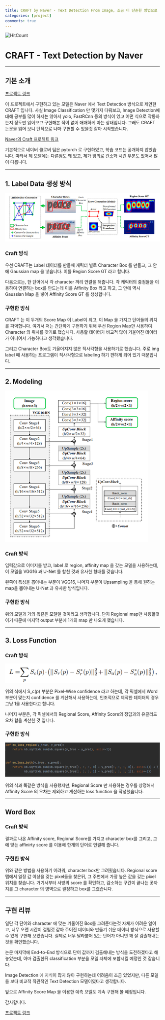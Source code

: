 ```yaml
---
title: CRAFT by Naver - Text Detection From Image, 조금 더 단순한 방법으로
categories: [project]
comments: true
---
```

![HitCount](http://hits.dwyl.com/https://paper-cat.github.io/2020-10/project2.svg)

# CRAFT - Text Detection by Naver
---
## 기본 소개

[프로젝트 링크](https://github.com/paper-cat/CRAFT-detection)

이 프로젝트에서 구현하고 있는 모델은 Naver 에서 Text Detection 방식으로 제안한  CRAFT 입니다. 사실 Image Classification 만 몇가지 다뤄보고, Image Detection에 대해 공부를 많이 하지는 않아서 yolo, FastRCnn 등의 방식이 있고 어떤 식으로 작동하는지 정도만 읽어보고 구현해본 적이 없어 애매하게 아는 상태입니다. 그래도 CRAFT 논문을 읽어 보니 단적으로 나마 구현할 수 있을것 같아 시작했습니다.

[Naver의 Craft 프로젝트 링크](https://github.com/clovaai/CRAFT-pytorch)

기본적으로 네이버 클로버 팀은 pytorch 로 구현하였고, 학습 코드는 공개하지 않았습니다. 따라서 제 모델에는 다른점도 꽤 있고, 제가 임의로 간소화 시킨 부분도 있어서 많이 다릅니다.

---

## 1. Label Data 생성 방식

![Score Map Image](../assets/post_img/project/2/1.jpg)

### Craft 방식

우선 CRAFT는 Label 데이터를 만들때 캐릭터 별로 Character Box 를 만들고, 그 안에 Gaussian map 을 넣습니다. 이를 Region Score GT 라고 합니다.

다음으로는, 한 단어에서 각 character 까리 연결을 해줍니다. 각 캐릭터의 중점들을 이용하여 연결하는 box를 만드는데 이를 Affinity Box 라고 하고, 그 안에 역시 Gaussian Map 을 넣어 Affinity Score GT 를 생성합니다.


### 구현한 방식

CRAFT 는 이 두개의 Score Map 이 Label이 되고, 이 Map 을 가지고 단어들의 위치를 파악합니다. 여기서 저는 간단하게 구현하기 위해 우선 Region Map만 사용하여  Character 의 위치를 찾기로 했습니다. 사용할 데이터가 비교적 많이 기울어진 데이터가 아니여서 가능하다고 생각했습니다. 

그리고 Character Box도 기울어지지 않은 직사각형을 사용하기로 했습니다. 주로 img label 때 사용하는 프로그램이 직사각형으로 labeling 하기 편하게 되어 있기 때문입니다.

---

## 2. Modeling
![Model Architecture](../assets/post_img/project/2/2.jpg)

### Craft 방식

입력값으로 이미지를 받고, label 로 region, affinity map 을 갖는 모델을 사용하는데, 이 모델을 VGG16 과 U-Net 를 합친 것과 유사한 형태를 갖습니다.

왼쪽이 특성을 뽑아내는 부분이 VGG16, 나머지 부분이 Upsampling 을 통해 원하는 map을 뽑아내는 U-Net 과 유사한 방식입니다.

### 구현한 방식

위의 모델과 거의 똑같은 모델일 것이라고 생각합니다. 단지 Regional map만 사용할것이기 때문에 마지막 output 부분에 1개의 map 만 나오게 했습니다.

---

## 3. Loss Function

### Craft 방식
![Loss Formula](../assets/post_img/project/2/3.jpg)

위의 식에서 S_c(p) 부분은 Pixel-Wise confidence 라고 하는데,  각 픽셀에서 Word 부분이 맞는지 confidence 를 계산해서 사용하는데, 인조적으로 제작한 데이터의 경우 그냥 1을 사용한다고 합니다.

나머지 부분은, 각 픽셀에서의 Regional Score, Affinity Score의 정답과의 유클리드 오차 합을 계산한 것 입니다.

### 구현한 방식
![Loss function](../assets/post_img/project/2/4.jpg)

위의 식과 똑같은 방식을 사용했지만, Regional Score 만 사용하는 경우를 상정해서 Affinity Score 의 오차는 제외하고 계산하는 loss function 을 작성했습니다.

---

## Word Box

### Craft 방식 

결과로 나온 Affinity score, Regional Score를 가지고 character box를 그리고, 그에 맞는 affinirty score 를 이용해 한개의 단어로 연결해 줍니다.

### 구현한 방식

위와 같은 방법을 사용하기 어려워, character box만 그려줬습니다. Regional score 맵에서 일정 값 이상을 갖는 pixel들을 찾은뒤, 그 주변에서 가장 높은 값을 갖는 pixel 위치를 찾습니다. 거기서부터 사방의 score 를 확인하고, 감소하는 구간이 끝나는 곳까지를 그 character 의 영역으로 결정하고 box를 그렸습니다.

---

## 구현 리뷰

일단 각 단어와 character 에 맞는 기울어진 Box를 그려준다는것 자체가 어려운 일이고, 너무 오랜 시간이 걸릴것 같아 주어진 데이터와 만들기 쉬운 데이터 방식으로 사용할 수 있게 구현해 보았습니다. 실제로 너무 달라붙어 있는 단어가 아니면 꽤 잘 검출해내는것을 확인했습니다.

논문 마지막에 End-to-End 방식으로 단어 값까지 검출해내는 방식을 도전하겠다고 해놓았는데, 아마 검출한뒤 classification 부분을 모델 자체에 포함시킬 예정인 것 같습니다.

Image Detection 에 지식이 많지 않아 구현하는데 어려움이 조금 있었지만, 다른 모델들 보다 비교적 직관적인 Text Detection 모델이였다고 생각합니다.

앞으로 Affinity Score Map 을 이용한 예측 모델도 계속 구현해 볼 예정입니다.

감사합니다.

[프로젝트 링크](https://github.com/paper-cat/CRAFT-detection)
